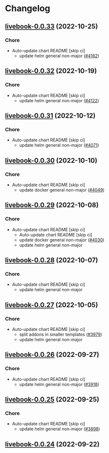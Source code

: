 # Changelog



## [livebook-0.0.33](https://github.com/truecharts/charts/compare/livebook-0.0.32...livebook-0.0.33) (2022-10-25)

### Chore

- Auto-update chart README [skip ci]
  - update helm general non-major ([#4182](https://github.com/truecharts/charts/issues/4182))




## [livebook-0.0.32](https://github.com/truecharts/charts/compare/livebook-0.0.31...livebook-0.0.32) (2022-10-19)

### Chore

- Auto-update chart README [skip ci]
  - update helm general non-major ([#4122](https://github.com/truecharts/charts/issues/4122))




## [livebook-0.0.31](https://github.com/truecharts/charts/compare/livebook-0.0.30...livebook-0.0.31) (2022-10-12)

### Chore

- Auto-update chart README [skip ci]
  - update helm general non-major ([#4071](https://github.com/truecharts/charts/issues/4071))




## [livebook-0.0.30](https://github.com/truecharts/charts/compare/livebook-0.0.29...livebook-0.0.30) (2022-10-10)

### Chore

- Auto-update chart README [skip ci]
  - update docker general non-major ([#4049](https://github.com/truecharts/charts/issues/4049))




## [livebook-0.0.29](https://github.com/truecharts/charts/compare/livebook-0.0.27...livebook-0.0.29) (2022-10-08)

### Chore

- Auto-update chart README [skip ci]
  - Auto-update chart README [skip ci]
  - update docker general non-major ([#4030](https://github.com/truecharts/charts/issues/4030))
  - update helm general non-major




## [livebook-0.0.28](https://github.com/truecharts/charts/compare/livebook-0.0.27...livebook-0.0.28) (2022-10-07)

### Chore

- Auto-update chart README [skip ci]
  - update helm general non-major




## [livebook-0.0.27](https://github.com/truecharts/charts/compare/livebook-0.0.26...livebook-0.0.27) (2022-10-05)

### Chore

- Auto-update chart README [skip ci]
  - split addons in smaller templates ([#3979](https://github.com/truecharts/charts/issues/3979))
  - update helm general non-major




## [livebook-0.0.26](https://github.com/truecharts/charts/compare/livebook-0.0.25...livebook-0.0.26) (2022-09-27)

### Chore

- Auto-update chart README [skip ci]
  - update helm general non-major ([#3918](https://github.com/truecharts/charts/issues/3918))




## [livebook-0.0.25](https://github.com/truecharts/charts/compare/livebook-0.0.24...livebook-0.0.25) (2022-09-25)

### Chore

- Auto-update chart README [skip ci]
  - update helm general non-major ([#3898](https://github.com/truecharts/charts/issues/3898))




## [livebook-0.0.24](https://github.com/truecharts/charts/compare/livebook-0.0.23...livebook-0.0.24) (2022-09-22)

